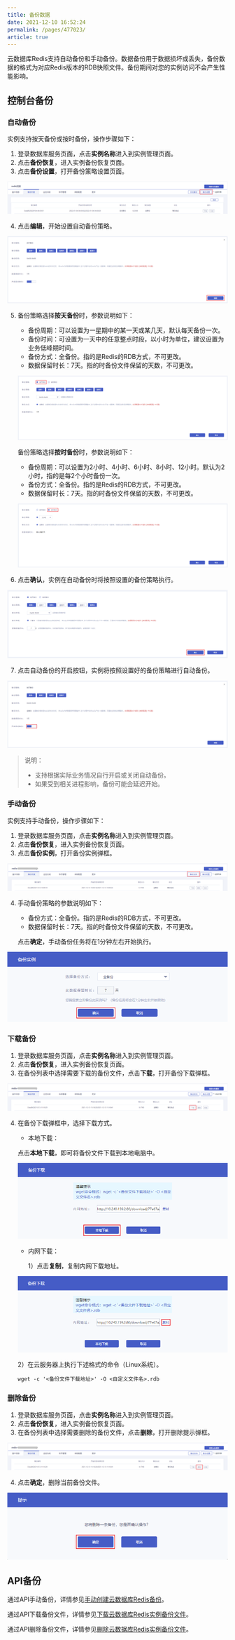 ```yaml
---
title: 备份数据
date: 2021-12-10 16:52:24
permalink: /pages/477023/
article: true
---
```


云数据库Redis支持自动备份和手动备份。数据备份用于数据损坏或丢失，备份数据的格式为对应Redis版本的RDB快照文件。备份期间对您的实例访问不会产生性能影响。

## 控制台备份

### 自动备份

实例支持按天备份或按时备份，操作步骤如下：

1. 登录数据库服务页面，点击**实例名称**进入到实例管理页面。
2. 点击**备份恢复**，进入实例备份恢复页面。
3. 点击**备份设置**，打开备份策略设置页面。

![017](../../pics/017.png)

4. 点击**编辑**，开始设置自动备份策略。

![018](../../pics/018.png)

5. 备份策略选择**按天备份**时，参数说明如下：

   - 备份周期：可以设置为一星期中的某一天或某几天，默认每天备份一次。
   - 备份时间：可设置为一天中的任意整点时段，以小时为单位，建议设置为业务低峰期时间。
   - 备份方式：全备份。指的是Redis的RDB方式，不可更改。
   - 数据保留时长：7天。指的时备份文件保留的天数，不可更改。

   ![019](../../pics/019.png)

   备份策略选择**按时备份**时，参数说明如下：

   - 备份周期：可以设置为2小时、4小时、6小时、8小时、12小时。默认为2小时，指的是每2个小时备份一次。
   - 备份方式：全备份。指的是Redis的RDB方式，不可更改。
   - 数据保留时长：7天。指的时备份文件保留的天数，不可更改。

   ![020](../../pics/020.png)

6. 点击**确认**，实例在自动备份时将按照设置的备份策略执行。

![021](../../pics/021.png)

7. 点击自动备份的开启按钮，实例将按照设置好的备份策略进行自动备份。

![022](../../pics/022.png)

>说明：
>
>- 支持根据实际业务情况自行开启或关闭自动备份。
>- 如果受到相关进程影响，备份可能会延迟开始。

### 手动备份

实例支持手动备份，操作步骤如下：

1. 登录数据库服务页面，点击**实例名称**进入到实例管理页面。
2. 点击**备份恢复**，进入实例备份恢复页面。
3. 点击**备份实例**，打开备份实例弹框。

![023](../../pics/023.png)

4. 手动备份策略的参数说明如下：

   - 备份方式：全备份。指的是Redis的RDB方式，不可更改。
   - 数据保留时长：7天。指的时备份文件保留的天数，不可更改。

   点击**确定**，手动备份任务将在1分钟左右开始执行。

![024](../../pics/024-16393652286971.png)

### 下载备份

1. 登录数据库服务页面，点击**实例名称**进入到实例管理页面。
2. 点击**备份恢复**，进入实例备份恢复页面。
3. 在备份列表中选择需要下载的备份文件，点击**下载**，打开备份下载弹框。

![025](../../pics/025.png)

4. 在备份下载弹框中，选择下载方式。

   - 本地下载：

   点击**本地下载**，即可将备份文件下载到本地电脑中。

   ![026](../../pics/026.png)

   - 内网下载：

     1）点击**复制**，复制内网下载地址。

   ![027](../../pics/027.png)

     2）在云服务器上执行下述格式的命令（Linux系统）。

   ```
   wget -c '<备份文件下载地址>' -O <自定义文件名>.rdb
   ```

### 删除备份

1. 登录数据库服务页面，点击**实例名称**进入到实例管理页面。
2. 点击**备份恢复**，进入实例备份恢复页面。
3. 在备份列表中选择需要删除的备份文件，点击**删除**，打开删除提示弹框。

![028](../../pics/028.png)

4. 点击**确定**，删除当前备份文件。

![029](../../pics/029.png)

## API备份

通过API手动备份，详情参见[手动创建云数据库Redis备份](./../../06.API文档/03.备份相关接口/02.创建备份.md)。

通过API下载备份文件，详情参见[下载云数据库Redis实例备份文件](./../../06.API文档/03.备份相关接口/01.获取备份文件信息及备份文件下载地址.md)。

通过API删除备份文件，详情参见[删除云数据库Redis实例备份文件](./../../06.API文档/03.备份相关接口/03.删除备份文件.md)。

